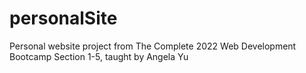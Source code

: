 # personalSite  
Personal website project from The Complete 2022 Web Development Bootcamp Section 1-5, taught by Angela Yu
